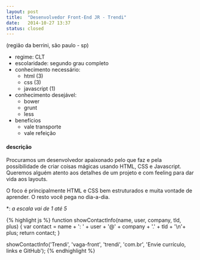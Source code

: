```yaml
---
layout: post
title:  "Desenvolvedor Front-End JR - Trendi"
date:   2014-10-27 13:37
status: closed
---
```


(região da berrini, são paulo - sp)

* regime: CLT
* escolaridade: segundo grau completo
* conhecimento necessário:
  * html (3)
  * css (3)
  * javascript (1)
* conhecimento desejável:
  * bower
  * grunt
  * less
* benefícios
  * vale transporte
  * vale refeição

#### descrição

Procuramos um desenvolvedor apaixonado pelo que faz e pela possibilidade de criar coisas mágicas usando HTML, CSS e Javascript. Queremos alguém atento aos detalhes de um projeto e com feeling para dar vida aos layouts.

O foco é principalmente HTML e CSS bem estruturados e muita vontade de aprender. O resto você pega no dia-a-dia.

\*: *a escala vai de 1 até 5*


{% highlight js %}
function showContactInfo(name, user, company, tld, plus) {
  var contact = name + ': ' + user + '@' + company + '.' + tld + '\n'+ plus;
  return contact;
}

showContactInfo('Trendi', 'vaga-front', 'trendi', 'com.br', 'Envie currículo, links e GitHub');
{% endhighlight %}
